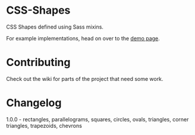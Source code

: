 CSS-Shapes
==========

CSS Shapes defined using Sass mixins.

For example implementations, head on over to the [demo page](http://ilanbiala.github.io/CSS-Shapes/).

Contributing
============

Check out the wiki for parts of the project that need some work.

Changelog
=========
1.0.0 - rectangles, parallelograms, squares, circles, ovals, triangles, corner triangles, trapezoids, chevrons